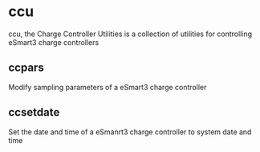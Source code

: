 # ccu
ccu, the Charge Controller Utilities is a collection of utilities for controlling eSmart3 charge controllers
## ccpars
Modify sampling parameters of a eSmart3 charge controller
## ccsetdate
Set the date and time of a eSmanrt3 charge controller to system date and time
